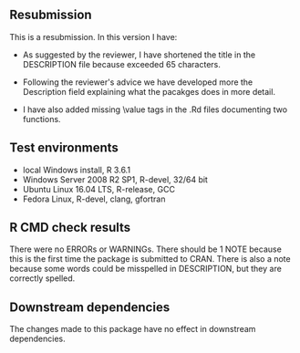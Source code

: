 ## Resubmission
This is a resubmission. In this version I have:

* As suggested by the reviewer, I have shortened the title in the DESCRIPTION
  file because exceeded 65 characters.
  
* Following the reviewer's advice we have developed more the Description field
  explaining what the pacakges does in more detail.

* I have also added missing \value tags in the .Rd files documenting two 
  functions.
  
## Test environments
* local Windows install, R 3.6.1
* Windows Server 2008 R2 SP1, R-devel, 32/64 bit
* Ubuntu Linux 16.04 LTS, R-release, GCC
* Fedora Linux, R-devel, clang, gfortran

## R CMD check results
There were no ERRORs or WARNINGs. There should be 1 NOTE because this is the first time the package is submitted to CRAN. There is also a note because some
words could be misspelled in DESCRIPTION, but they are correctly spelled.

## Downstream dependencies
The changes made to this package have no effect in downstream dependencies.
